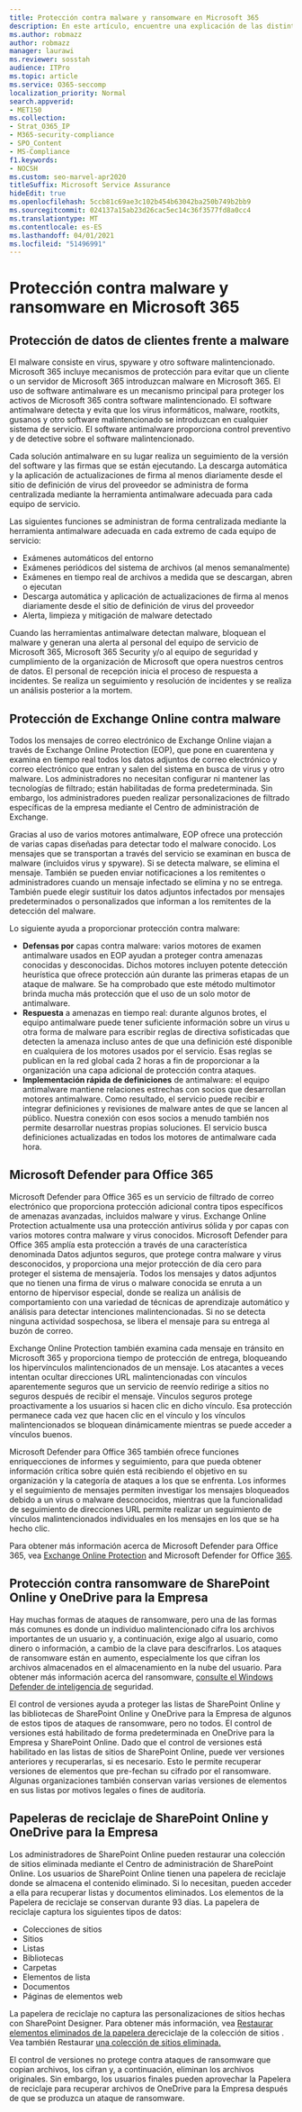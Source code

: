```yaml
---
title: Protección contra malware y ransomware en Microsoft 365
description: En este artículo, encuentre una explicación de las distintas protecciones de malware y ransomware dentro de Microsoft 365.
ms.author: robmazz
author: robmazz
manager: laurawi
ms.reviewer: sosstah
audience: ITPro
ms.topic: article
ms.service: O365-seccomp
localization_priority: Normal
search.appverid:
- MET150
ms.collection:
- Strat_O365_IP
- M365-security-compliance
- SPO_Content
- MS-Compliance
f1.keywords:
- NOCSH
ms.custom: seo-marvel-apr2020
titleSuffix: Microsoft Service Assurance
hideEdit: true
ms.openlocfilehash: 5ccb81c69ae3c102b454b63042ba250b749b2bb9
ms.sourcegitcommit: 024137a15ab23d26cac5ec14c36f3577fd8a0cc4
ms.translationtype: MT
ms.contentlocale: es-ES
ms.lasthandoff: 04/01/2021
ms.locfileid: "51496991"
---
```

# <a name="malware-and-ransomware-protection-in-microsoft-365"></a>Protección contra malware y ransomware en Microsoft 365

## <a name="protecting-customer-data-from-malware"></a>Protección de datos de clientes frente a malware

El malware consiste en virus, spyware y otro software malintencionado. Microsoft 365 incluye mecanismos de protección para evitar que un cliente o un servidor de Microsoft 365 introduzcan malware en Microsoft 365. El uso de software antimalware es un mecanismo principal para proteger los activos de Microsoft 365 contra software malintencionado. El software antimalware detecta y evita que los virus informáticos, malware, rootkits, gusanos y otro software malintencionado se introduzcan en cualquier sistema de servicio. El software antimalware proporciona control preventivo y de detective sobre el software malintencionado.

Cada solución antimalware en su lugar realiza un seguimiento de la versión del software y las firmas que se están ejecutando. La descarga automática y la aplicación de actualizaciones de firma al menos diariamente desde el sitio de definición de virus del proveedor se administra de forma centralizada mediante la herramienta antimalware adecuada para cada equipo de servicio.

Las siguientes funciones se administran de forma centralizada mediante la herramienta antimalware adecuada en cada extremo de cada equipo de servicio:

- Exámenes automáticos del entorno
- Exámenes periódicos del sistema de archivos (al menos semanalmente) 
- Exámenes en tiempo real de archivos a medida que se descargan, abren o ejecutan 
- Descarga automática y aplicación de actualizaciones de firma al menos diariamente desde el sitio de definición de virus del proveedor
- Alerta, limpieza y mitigación de malware detectado

Cuando las herramientas antimalware detectan malware, bloquean el malware y generan una alerta al personal del equipo de servicio de Microsoft 365, Microsoft 365 Security y/o al equipo de seguridad y cumplimiento de la organización de Microsoft que opera nuestros centros de datos. El personal de recepción inicia el proceso de respuesta a incidentes. Se realiza un seguimiento y resolución de incidentes y se realiza un análisis posterior a la mortem. 

## <a name="exchange-online-protection-against-malware"></a>Protección de Exchange Online contra malware

Todos los mensajes de correo electrónico de Exchange Online viajan a través de Exchange Online Protection (EOP), que pone en cuarentena y examina en tiempo real todos los datos adjuntos de correo electrónico y correo electrónico que entran y salen del sistema en busca de virus y otro malware. Los administradores no necesitan configurar ni mantener las tecnologías de filtrado; están habilitadas de forma predeterminada. Sin embargo, los administradores pueden realizar personalizaciones de filtrado específicas de la empresa mediante el Centro de administración de Exchange.

Gracias al uso de varios motores antimalware, EOP ofrece una protección de varias capas diseñadas para detectar todo el malware conocido. Los mensajes que se transportan a través del servicio se examinan en busca de malware (incluidos virus y spyware). Si se detecta malware, se elimina el mensaje. También se pueden enviar notificaciones a los remitentes o administradores cuando un mensaje infectado se elimina y no se entrega. También puede elegir sustituir los datos adjuntos infectados por mensajes predeterminados o personalizados que informan a los remitentes de la detección del malware.

Lo siguiente ayuda a proporcionar protección contra malware:

- **Defensas por** capas contra malware: varios motores de examen antimalware usados en EOP ayudan a proteger contra amenazas conocidas y desconocidas. Dichos motores incluyen potente detección heurística que ofrece protección aún durante las primeras etapas de un ataque de malware. Se ha comprobado que este método multimotor brinda mucha más protección que el uso de un solo motor de antimalware.
- **Respuesta** a amenazas en tiempo real: durante algunos brotes, el equipo antimalware puede tener suficiente información sobre un virus u otra forma de malware para escribir reglas de directiva sofisticadas que detecten la amenaza incluso antes de que una definición esté disponible en cualquiera de los motores usados por el servicio. Esas reglas se publican en la red global cada 2 horas a fin de proporcionar a la organización una capa adicional de protección contra ataques.
- **Implementación rápida de definiciones** de antimalware: el equipo antimalware mantiene relaciones estrechas con socios que desarrollan motores antimalware. Como resultado, el servicio puede recibir e integrar definiciones y revisiones de malware antes de que se lancen al público. Nuestra conexión con esos socios a menudo también nos permite desarrollar nuestras propias soluciones. El servicio busca definiciones actualizadas en todos los motores de antimalware cada hora.

## <a name="microsoft-defender-for-office-365"></a>Microsoft Defender para Office 365

Microsoft Defender para Office 365 es un servicio de filtrado de correo electrónico que proporciona protección adicional contra tipos específicos de amenazas avanzadas, incluidos malware y virus. Exchange Online Protection actualmente usa una protección antivirus sólida y por capas con varios motores contra malware y virus conocidos. Microsoft Defender para Office 365 amplía esta protección a través de una característica denominada Datos adjuntos seguros, que protege contra malware y virus desconocidos, y proporciona una mejor protección de día cero para proteger el sistema de mensajería. Todos los mensajes y datos adjuntos que no tienen una firma de virus o malware conocida se enruta a un entorno de hipervisor especial, donde se realiza un análisis de comportamiento con una variedad de técnicas de aprendizaje automático y análisis para detectar intenciones malintencionadas. Si no se detecta ninguna actividad sospechosa, se libera el mensaje para su entrega al buzón de correo.

Exchange Online Protection también examina cada mensaje en tránsito en Microsoft 365 y proporciona tiempo de protección de entrega, bloqueando los hipervínculos malintencionados de un mensaje. Los atacantes a veces intentan ocultar direcciones URL malintencionadas con vínculos aparentemente seguros que un servicio de reenvío redirige a sitios no seguros después de recibir el mensaje. Vínculos seguros protege proactivamente a los usuarios si hacen clic en dicho vínculo. Esa protección permanece cada vez que hacen clic en el vínculo y los vínculos malintencionados se bloquean dinámicamente mientras se puede acceder a vínculos buenos.

Microsoft Defender para Office 365 también ofrece funciones enriquecciones de informes y seguimiento, para que pueda obtener información crítica sobre quién está recibiendo el objetivo en su organización y la categoría de ataques a los que se enfrenta. Los informes y el seguimiento de mensajes permiten investigar los mensajes bloqueados debido a un virus o malware desconocidos, mientras que la funcionalidad de seguimiento de direcciones URL permite realizar un seguimiento de vínculos malintencionados individuales en los mensajes en los que se ha hecho clic.

Para obtener más información acerca de Microsoft Defender para Office 365, vea [Exchange Online Protection](/Office365/SecurityCompliance/eop/exchange-online-protection-overview) and Microsoft Defender for Office [365](/microsoft-365/security/office-365-security/office-365-atp).

## <a name="sharepoint-online-and-onedrive-for-business-protection-against-ransomware"></a>Protección contra ransomware de SharePoint Online y OneDrive para la Empresa

Hay muchas formas de ataques de ransomware, pero una de las formas más comunes es donde un individuo malintencionado cifra los archivos importantes de un usuario y, a continuación, exige algo al usuario, como dinero o información, a cambio de la clave para descifrarlos. Los ataques de ransomware están en aumento, especialmente los que cifran los archivos almacenados en el almacenamiento en la nube del usuario. Para obtener más información acerca del ransomware, [consulte el Windows Defender de inteligencia de](https://www.microsoft.com/wdsi) seguridad.

El control de versiones ayuda a proteger las listas de SharePoint Online y las bibliotecas de SharePoint Online y OneDrive para la Empresa de algunos de estos tipos de ataques de ransomware, pero no todos. El control de versiones está habilitado de forma predeterminada en OneDrive para la Empresa y SharePoint Online. Dado que el control de versiones está habilitado en las listas de sitios de SharePoint Online, puede ver versiones anteriores y recuperarlas, si es necesario. Esto le permite recuperar versiones de elementos que pre-fechan su cifrado por el ransomware. Algunas organizaciones también conservan varias versiones de elementos en sus listas por motivos legales o fines de auditoría.

## <a name="sharepoint-online-and-onedrive-for-business-recycle-bins"></a>Papeleras de reciclaje de SharePoint Online y OneDrive para la Empresa

Los administradores de SharePoint Online pueden restaurar una colección de sitios eliminada mediante el Centro de administración de SharePoint Online. Los usuarios de SharePoint Online tienen una papelera de reciclaje donde se almacena el contenido eliminado. Si lo necesitan, pueden acceder a ella para recuperar listas y documentos eliminados. Los elementos de la Papelera de reciclaje se conservan durante 93 días. La papelera de reciclaje captura los siguientes tipos de datos:

- Colecciones de sitios
- Sitios
- Listas
- Bibliotecas
- Carpetas
- Elementos de lista
- Documentos
- Páginas de elementos web

La papelera de reciclaje no captura las personalizaciones de sitios hechas con SharePoint Designer. Para obtener más información, vea [Restaurar elementos eliminados de la papelera de](https://support.microsoft.com/office/restore-deleted-items-from-the-site-collection-recycle-bin-5fa924ee-16d7-487b-9a0a-021b9062d14b)reciclaje de la colección de sitios . Vea también Restaurar [una colección de sitios eliminada.](/sharepoint/restore-deleted-site-collection)

El control de versiones no protege contra ataques de ransomware que copian archivos, los cifran y, a continuación, eliminan los archivos originales. Sin embargo, los usuarios finales pueden aprovechar la Papelera de reciclaje para recuperar archivos de OneDrive para la Empresa después de que se produzca un ataque de ransomware.
